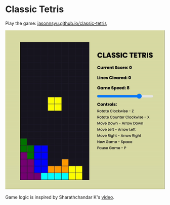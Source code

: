 # Classic Tetris

Play the game: [jasonnsyu.github.io/classic-tetris](https://jasonnsyu.github.io/classic-tetris)

![GIF of the game](./classic-tetris.gif)

Game logic is inspired by Sharathchandar K's [video](https://www.youtube.com/watch?v=kNk0S-2IRCE).
